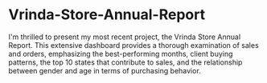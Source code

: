 # Vrinda-Store-Annual-Report
I'm thrilled to present my most recent project, the Vrinda Store Annual Report. This extensive dashboard provides a thorough examination of sales and orders, emphasizing the best-performing months, client buying patterns, the top 10 states that contribute to sales, and the relationship between gender and age in terms of purchasing behavior. 
